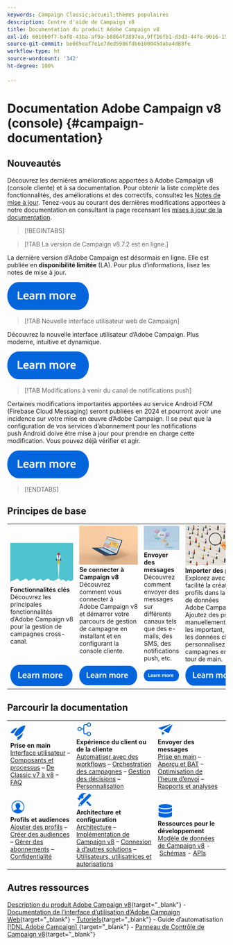 ```yaml
---
keywords: Campaign Classic;accueil;thèmes populaires
description: Centre d'aide de Campaign v8
title: Documentation du produit Adobe Campaign v8
exl-id: 6010b0f7-baf0-43ba-af9a-b8864f3897ea,9ff16fb1-d3d3-44fe-9016-15abffdbc74e
source-git-commit: be085eaf7e1e7ded5986fdb6100045daba4d88fe
workflow-type: ht
source-wordcount: '342'
ht-degree: 100%

---
```


# Documentation Adobe Campaign v8 (console) {#campaign-documentation}

## Nouveautés

Découvrez les dernières améliorations apportées à Adobe Campaign v8 (console cliente) et à sa documentation. Pour obtenir la liste complète des fonctionnalités, des améliorations et des correctifs, consultez les [Notes de mise à jour](start/release-notes.md). Tenez-vous au courant des dernières modifications apportées à notre documentation en consultant la page recensant les [mises à jour de la documentation](start/documentation-updates.md).

>[!BEGINTABS]

>[!TAB La version de Campaign v8.7.2 est en ligne.]

La dernière version d’Adobe Campaign est désormais en ligne. Elle est publiée en **disponibilité limitée** (LA). Pour plus d’informations, lisez les notes de mise à jour.

[![image](assets/do-not-localize/learn-more-button.svg)](start/release-notes.md)


>[!TAB Nouvelle interface utilisateur web de Campaign]

Découvrez la nouvelle interface utilisateur d’Adobe Campaign. Plus moderne, intuitive et dynamique.

[![image](assets/do-not-localize/learn-more-button.svg)](start/campaign-ui.md#ac-web-ui)


>[!TAB Modifications à venir du canal de notifications push]

Certaines modifications importantes apportées au service Android FCM (Firebase Cloud Messaging) seront publiées en 2024 et pourront avoir une incidence sur votre mise en œuvre d’Adobe Campaign. Il se peut que la configuration de vos services d’abonnement pour les notifications push Android doive être mise à jour pour prendre en charge cette modification. Vous pouvez déjà vérifier et agir.

[![image](assets/do-not-localize/learn-more-button.svg)](../technotes/upgrades/push-technote.md)



>[!ENDTABS]

## Principes de base

<table style="table-layout:fixed">
  <tr style="border: 0;">
    <td>
    <a href="start/whats-new.md"><img src="assets/do-not-localize/start-capabilities.png"></a>
    <div><strong>Fonctionnalités clés</strong><br/> Découvrez les principales fonctionnalités d’Adobe Campaign v8 pour la gestion de campagnes cross-canal.</div>
    </td>
    <td>
    <a href="start/connect.md"><img src="assets/do-not-localize/start-connect.jpeg"></a>
    <div><strong>Se connecter à Campaign v8</strong><br/> Découvrez comment vous connecter à Adobe Campaign v8 et démarrer votre parcours de gestion de campagne en installant et en configurant la console cliente.</div><br/>
    </td>
    <td>
    <a href="start/create-message.md"><img src="assets/do-not-localize/start-send.jpeg"></a>
    <div><strong>Envoyer des messages</strong><br/> Découvrez comment envoyer des messages sur différents canaux tels que des e-mails, des SMS, des notifications push, etc.
    </div></td>
    <td>
    <a href="audiences/create-profiles.md"><img src="assets/do-not-localize/start-profiles.png"></a>
    <div><strong>Importer des profils</strong><br/> Explorez avec facilité la création de profils dans la base de données Adobe Campaign v8. Ajoutez des profils manuellement ou en les important, affinez les données client et personnalisez les campagnes en un tour de main.</div>
    </td>
  </tr>
  <tr style="border: 0;">
    <td align="center"><a href="start/whats-new.md"><img src="assets/do-not-localize/learn-more-button.svg"></a></td>
    <td align="center"><a href="start/connect.md"><img src="assets/do-not-localize/learn-more-button.svg"></a></td>
    <td align="center"><a href="start/create-message.md"><img src="assets/do-not-localize/learn-more-button.svg"></a></td>
    <td align="center"><a href="audiences/create-profiles.md"><img src="assets/do-not-localize/learn-more-button.svg"></a></td>
    </tr>
</table>

## Parcourir la documentation

<table style="table-layout:auto">
  <tr style="border: 0;">
    <td>
      <img src="assets/do-not-localize/icon-start.svg" width="35px">
    <br/>
      <strong>Prise en main</strong><br/> <a href="start/campaign-ui.md">Interface utilisateur</a> – <a href="start/ac-components.md">Composants et processus</a> – <a href="start/v7-to-v8.md">De Classic v7 à v8</a> – <a href="start/campaign-faq.md">FAQ</a>
    </td>
    <td>
      <img src="assets/do-not-localize/icon-experience.svg" width="35px">
    <br/>
      <strong>Expérience du client ou de la cliente</strong><br/> <a href="../automation/workflow/about-workflows.md" target="_blank">Automatiser avec des workflows</a> – <a href="../automation/campaigns/set-up-campaigns.md" target="_blank">Orchestration des campagnes</a> – <a href="interaction/interaction.md">Gestion des décisions</a> – <a href="send/personalize.md">Personnalisation</a>
    </td>
    <td>
      <img src="assets/do-not-localize/icon-send.svg" width="35px">
    <br/>
      <strong>Envoyer des messages</strong><br/> <a href="start/create-message.md">Prise en main</a> – <a href="send/preview-and-proof.md">Aperçu et BAT</a> – <a href="send/predictive.md">Optimisation de l’heure d’envoi</a> – <a href="reporting/gs-reporting.md">Rapports et analyses</a>
    </td>
  </tr>
  <tr style="border: 0;">
    <td>
      <img src="assets/do-not-localize/icon_profile-audience.svg" width="35px">
    <br/>
      <strong>Profils et audiences</strong><br/> <a href="audiences/create-profiles.md">Ajouter des profils</a> – <a href="audiences/create-audiences.md">Créer des audiences</a> – <a href="start/subscriptions.md">Gérer des abonnements</a> – <a href="start/privacy.md">Confidentialité</a>
    </td>
    <td>
      <img src="assets/do-not-localize/icon-configure.svg" width="35px">
    <br/>
      <strong>Architecture et configuration</strong><br/> <a href="architecture/architecture.md">Architecture</a> – <a href="start/implement.md">Implémentation de Campaign v8</a> – <a href="connect/integration.md">Connexion à d’autres solutions</a> – <a href="start/gs-permissions.md">Utilisateurs, utilisatrices et autorisations</a>
    </td>
    <td>
      <img src="assets/do-not-localize/icon-dev.svg" width="35px">
    <br/>
      <strong>Ressources pour le développement</strong><br/><a href="dev/datamodel.md">Modèle de données de Campaign v8</a> - <a href="dev/schemas.md">Schémas</a> - <a href="dev/api.md">APIs</a>
    </td>
  </tr>
</table>

## Autres ressources

[Description du produit Adobe Campaign v8](https://helpx.adobe.com/fr/legal/product-descriptions/adobe-campaign-managed-cloud-services.html){target="_blank"} - [Documentation de l’interface d’utilisation d’Adobe Campaign Web](https://experienceleague.adobe.com/docs/campaign-web/v8/campaign-web-home.html?lang=fr){target="_blank"} - [Tutoriels](https://experienceleague.adobe.com/docs/campaign-learn/tutorials/overview.html?lang=fr){target="_blank"} - Guide d’automatisation [[!DNL Adobe Campaign] ](https://experienceleague.adobe.com/docs/campaign/automation/home.html?lang=fr){target="_blank"} - [Panneau de Contrôle de Campaign v8](https://experienceleague.adobe.com/docs/control-panel/using/discover-control-panel/key-features.html?lang=fr){target="_blank"}

